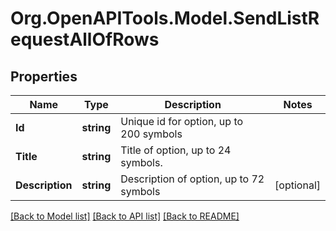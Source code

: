 # Org.OpenAPITools.Model.SendListRequestAllOfRows

## Properties

Name | Type | Description | Notes
------------ | ------------- | ------------- | -------------
**Id** | **string** | Unique id for option, up to 200 symbols | 
**Title** | **string** | Title of option, up to 24 symbols. | 
**Description** | **string** | Description of option, up to 72 symbols | [optional] 

[[Back to Model list]](../README.md#documentation-for-models) [[Back to API list]](../README.md#documentation-for-api-endpoints) [[Back to README]](../README.md)

